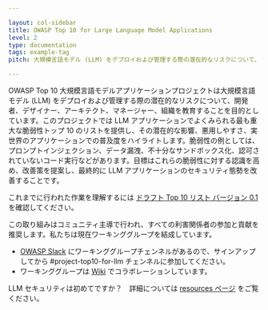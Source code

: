 ```yaml
---

layout: col-sidebar
title: OWASP Top 10 for Large Language Model Applications
level: 2
type: documentation
tags: example-tag
pitch: 大規模言語モデル (LLM) をデプロイおよび管理する際の潜在的なリスクについて、開発者、デザイナー、アーキテクト、マネージャー、組織を教育することを目的としています。

---
```


OWASP Top 10 大規模言語モデルアプリケーションプロジェクトは大規模言語モデル (LLM) をデプロイおよび管理する際の潜在的なリスクについて、開発者、デザイナー、アーキテクト、マネージャー、組織を教育することを目的としています。このプロジェクトでは LLM アプリケーションでよくみられる最も重大な脆弱性トップ 10 のリストを提供し、その潜在的な影響、悪用しやすさ、実世界のアプリケーションでの普及度をハイライトします。脆弱性の例としては、プロンプトインジェクション、データ漏洩、不十分なサンドボックス化、認可されていないコード実行などがあります。目標はこれらの脆弱性に対する認識を高め、改善策を提案し、最終的に LLM アプリケーションのセキュリティ態勢を改善することです。

これまでに行われた作業を理解するには [ドラフト Top 10 リスト バージョン 0.1](descriptions) を確認してください。

この取り組みはコミュニティ主導で行われ、すべての利害関係者の参加と貢献を推奨します。私たちは現在ワーキンググループを結成しています。

* [OWASP Slack](https://owasp.org/slack/invite) にワーキンググループチェンネルがあるので、サインアップしてから #project-top10-for-llm チェンネルに参加してください。
* ワーキンググループは [Wiki](https://github.com/OWASP/www-project-top-10-for-large-language-model-applications/wiki) でコラボレーションしています。

LLM セキュリティは初めてですか？　詳細については [resources ページ](resources) をご覧ください。
